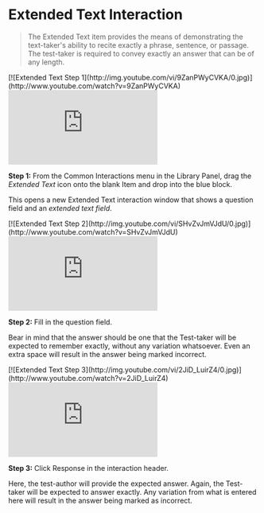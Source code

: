 # Extended Text Interaction

>The Extended Text item provides the means of demonstrating the text-taker's ability to recite exactly a phrase, sentence, or passage. The test-taker is required to convey exactly an answer that can be of any length. 

<div class="hidden-video">
[![Extended Text Step 1](http://img.youtube.com/vi/9ZanPWyCVKA/0.jpg)](http://www.youtube.com/watch?v=9ZanPWyCVKA)
</div>

<div class='embed-container'><iframe src="https://www.youtube.com/embed/9ZanPWyCVKA?rel=0" frameborder="0" allowfullscreen="true"></iframe></div>

**Step 1:** From the Common Interactions menu in the Library Panel, drag the *Extended Text* icon onto the blank Item and drop into the blue block.

This opens a new Extended Text interaction window that shows a question field and an *extended text field*. 

<div class="hidden-video">
[![Extended Text Step 2](http://img.youtube.com/vi/SHvZvJmVJdU/0.jpg)](http://www.youtube.com/watch?v=SHvZvJmVJdU)
</div>

<div class='embed-container'><iframe src="https://www.youtube.com/embed/SHvZvJmVJdU?rel=0" frameborder="0" allowfullscreen="true"></iframe></div>

**Step 2:** Fill in the question field. 

Bear in mind that the answer should be one that the Test-taker will be expected to remember exactly, without any variation whatsoever. Even an extra space will result in the answer being marked incorrect.

<div class="hidden-video">
[![Extended Text Step 3](http://img.youtube.com/vi/2JiD_LuirZ4/0.jpg)](http://www.youtube.com/watch?v=2JiD_LuirZ4)
</div>

<div class='embed-container'><iframe src="https://www.youtube.com/embed/2JiD_LuirZ4?rel=0" frameborder="0" allowfullscreen="true"></iframe></div>

**Step 3:** Click Response in the interaction header.

Here, the test-author will provide the expected answer. Again, the Test-taker will be expected to answer exactly. Any variation from what is entered here will result in the answer being marked as incorrect.
